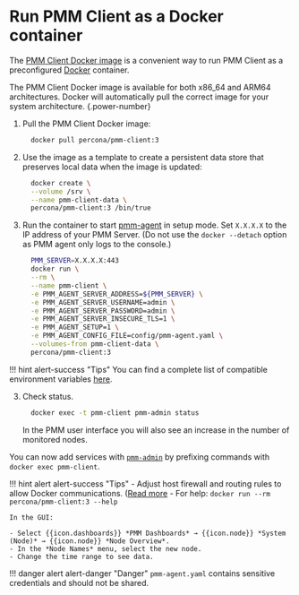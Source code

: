 # Run PMM Client as a Docker container

The [PMM Client Docker image](https://hub.docker.com/r/percona/pmm-client/tags/) is a convenient way to run PMM Client as a preconfigured [Docker](https://docs.docker.com/get-docker/) container. 

The PMM Client Docker image is available for both x86_64 and ARM64 architectures. Docker will automatically pull the correct image for your system architecture.
{.power-number}

1. Pull the PMM Client Docker image:

    ```sh
      docker pull percona/pmm-client:3
    ```

2. Use the image as a template to create a persistent data store that preserves local data when the image is updated:

    ```sh
      docker create \
      --volume /srv \
      --name pmm-client-data \
      percona/pmm-client:3 /bin/true
    ```

3. Run the container to start [pmm-agent](../../use/commands/pmm-agent.md) in setup mode. Set `X.X.X.X` to the IP address of your PMM Server. (Do not use the `docker --detach` option as PMM agent only logs to the console.)

    ```sh
      PMM_SERVER=X.X.X.X:443
      docker run \
      --rm \
      --name pmm-client \
      -e PMM_AGENT_SERVER_ADDRESS=${PMM_SERVER} \
      -e PMM_AGENT_SERVER_USERNAME=admin \
      -e PMM_AGENT_SERVER_PASSWORD=admin \
      -e PMM_AGENT_SERVER_INSECURE_TLS=1 \
      -e PMM_AGENT_SETUP=1 \
      -e PMM_AGENT_CONFIG_FILE=config/pmm-agent.yaml \
      --volumes-from pmm-client-data \
      percona/pmm-client:3
    ```
!!! hint alert-success "Tips"
    You can find a complete list of compatible environment variables [here](../../use/commands/pmm-agent.md).

3. Check status.

    ```sh
      docker exec -t pmm-client pmm-admin status
    ```

    In the PMM user interface you will also see an increase in the number of monitored nodes.

You can now add services with [`pmm-admin`](../../use/commands/pmm-admin.md) by prefixing commands with `docker exec pmm-client`.

!!! hint alert alert-success "Tips"
    - Adjust host firewall and routing rules to allow Docker communications. ([Read more](../../troubleshoot/checklist.md)
    - For help: `docker run --rm percona/pmm-client:3 --help`

    In the GUI:

    - Select {{icon.dashboards}} *PMM Dashboards* → {{icon.node}} *System (Node)* → {{icon.node}} *Node Overview*.
    - In the *Node Names* menu, select the new node.
    - Change the time range to see data.

!!! danger alert alert-danger "Danger"
    `pmm-agent.yaml` contains sensitive credentials and should not be shared.
